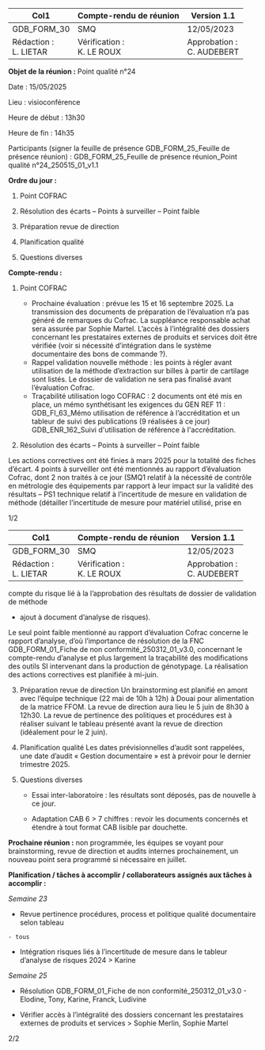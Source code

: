 |Col1|Compte-rendu de réunion|Version 1.1|
|---|---|---|
|GDB_FORM_30|SMQ|12/05/2023|
|Rédaction :<br>L. LIETAR|Vérification :<br>K. LE ROUX|Approbation :<br>C. AUDEBERT|


**Objet de la réunion :** Point qualité n°24

Date : 15/05/2025

Lieu : visioconférence

Heure de début : 13h30

Heure de fin : 14h35

Participants (signer la feuille de présence GDB_FORM_25_Feuille de présence réunion) :
GDB_FORM_25_Feuille de présence réunion_Point qualité n°24_250515_01_v1.1

**Ordre du jour :**

1. Point COFRAC

2. Résolution des écarts – Points à surveiller – Point faible

3. Préparation revue de direction
4. Planification qualité
5. Questions diverses

**Compte-rendu :**

1. Point COFRAC

    - Prochaine évaluation : prévue les 15 et 16 septembre 2025. La transmission des
documents de préparation de l’évaluation n’a pas généré de remarques du Cofrac. La
suppléance responsable achat sera assurée par Sophie Martel. L’accès à l’intégralité
des dossiers concernant les prestataires externes de produits et services doit être
vérifiée (voir si nécessité d’intégration dans le système documentaire des bons de
commande ?).
    - Rappel validation nouvelle méthode : les points à régler avant utilisation de la
méthode d’extraction sur billes à partir de cartilage sont listés. Le dossier de validation
ne sera pas finalisé avant l’évaluation Cofrac.
    - Traçabilité utilisation logo COFRAC : 2 documents ont été mis en place, un mémo
synthétisant les exigences du GEN REF 11 : GDB_FI_63_Mémo utilisation de
référence à l’accréditation et un tableur de suivi des publications (9 réalisées à ce jour)
GDB_ENR_162_Suivi d'utilisation de référence à l'accréditation.

2. Résolution des écarts – Points à surveiller – Point faible

Les actions correctives ont été finies à mars 2025 pour la totalité des fiches d’écart. 4
points à surveiller ont été mentionnés au rapport d’évaluation Cofrac, dont 2 non traités à
ce jour (SMQ1 relatif à la nécessité de contrôle en métrologie des équipements par rapport
à leur impact sur la validité des résultats – PS1 technique relatif à l’incertitude de mesure
en validation de méthode (détailler l’incertitude de mesure pour matériel utilisé, prise en

1/2

|Col1|Compte-rendu de réunion|Version 1.1|
|---|---|---|
|GDB_FORM_30|SMQ|12/05/2023|
|Rédaction :<br>L. LIETAR|Vérification :<br>K. LE ROUX|Approbation :<br>C. AUDEBERT|


compte du risque lié à la l’approbation des résultats de dossier de validation de méthode

  - ajout à document d’analyse de risques).

Le seul point faible mentionné au rapport d’évaluation Cofrac concerne le rapport
d’analyse, d’où l’importance de résolution de la FNC GDB_FORM_01_Fiche de non
conformité_250312_01_v3.0, concernant le compte-rendu d’analyse et plus largement la
traçabilité des modifications des outils SI intervenant dans la production de génotypage.
La réalisation des actions correctives est planifiée à mi-juin.

3. Préparation revue de direction
Un brainstorming est planifié en amont avec l’équipe technique (22 mai de 10h à 12h) à
Douai pour alimentation de la matrice FFOM. La revue de direction aura lieu le 5 juin de
8h30 à 12h30. La revue de pertinence des politiques et procédures est à réaliser suivant
le tableau présenté avant la revue de direction (idéalement pour le 2 juin).

4. Planification qualité
Les dates prévisionnelles d’audit sont rappelées, une date d’audit « Gestion
documentaire » est à prévoir pour le dernier trimestre 2025.

5. Questions diverses

      - Essai inter-laboratoire : les résultats sont déposés, pas de nouvelle à ce jour.

      - Adaptation CAB 6 > 7 chiffres : revoir les documents concernés et étendre à
tout format CAB lisible par douchette.

**Prochaine réunion :** non programmée, les équipes se voyant pour brainstorming, revue de
direction et audits internes prochainement, un nouveau point sera programmé si nécessaire
en juillet.

**Planification / tâches à accomplir / collaborateurs assignés aux tâches à accomplir :**

_Semaine 23_

   - Revue pertinence procédures, process et politique qualité documentaire selon tableau

    - tous

   - Intégration risques liés à l’incertitude de mesure dans le tableur d’analyse de risques
2024 > Karine

_Semaine 25_

   - Résolution GDB_FORM_01_Fiche de non conformité_250312_01_v3.0   - Elodine,
Tony, Karine, Franck, Ludivine

   - Vérifier accès à l’intégralité des dossiers concernant les prestataires externes de
produits et services > Sophie Merlin, Sophie Martel

2/2

